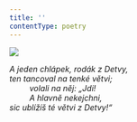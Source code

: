 ```yaml
---
title: ''
contentType: poetry
---
```


<section>

![](../Images/084.jpg)

_A jeden chlápek, rodák z Detvy,  
ten tancoval na tenké větvi;  
         volali na něj: „Jdi!  
         A hlavně nekejchni,  
sic ublížíš té větvi z Detvy!“_

</section>
